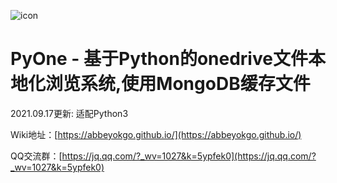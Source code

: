 ![icon](https://ww3.sinaimg.cn/large/0074MymAly1g1ipmf4vj6j305402djr6.jpg)
# PyOne - 基于Python的onedrive文件本地化浏览系统,使用MongoDB缓存文件

2021.09.17更新: 适配Python3

Wiki地址：[https://abbeyokgo.github.io/](https://abbeyokgo.github.io/)

QQ交流群：[https://jq.qq.com/?_wv=1027&k=5ypfek0](https://jq.qq.com/?_wv=1027&k=5ypfek0)

